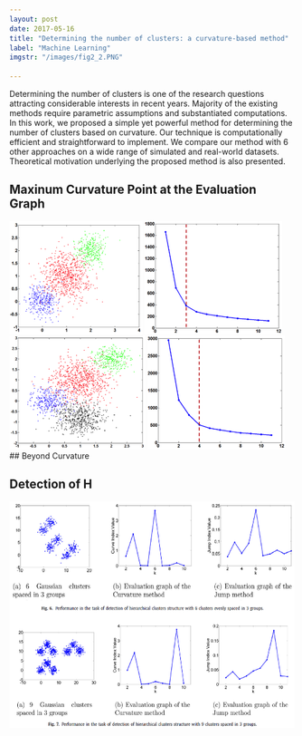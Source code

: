 ```yaml
---
layout: post
date: 2017-05-16
title: "Determining the number of clusters: a curvature-based method"
label: "Machine Learning"
imgstr: "/images/fig2_2.PNG"

---
```


Determining the number of clusters is one of the research questions attracting considerable interests in recent years. Majority of the existing methods require parametric assumptions and substantiated computations. In this work, we proposed a simple yet powerful method for determining the number of clusters based on curvature. Our technique is computationally efficient and straightforward to implement. We compare our method with 6 other approaches on a wide range of simulated and real-world datasets. Theoretical motivation underlying the proposed method is also presented.

## Maxinum Curvature Point at the Evaluation Graph

<img src="/images/curvature_pic/fig1_1.PNG"  height="200" />
<img src="/images/curvature_pic/fig1_2.PNG"  height="200" />
<img src="/images/curvature_pic/fig1_3.PNG"  height="200" />
<img src="/images/curvature_pic/fig1_4.PNG"  height="200" />
## Beyond Curvature

## Detection of H


<img src="/images/fig2_2.PNG"  class="inline" height="400"/>



 
